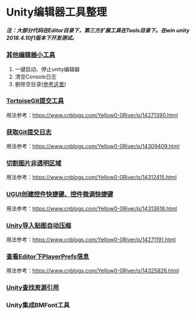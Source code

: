 # Unity编辑器工具整理
##### 注：大部分代码在Editor目录下，第三方扩展工具在Tools目录下。在win unity 2018.4.10f1版本下开发测试。
### [其他编辑器小工具](https://github.com/zhang00lei/UnityEditorTools/tree/main/UnityEditorTools/Assets/Editor/OtherTools)
1. 一键启动、停止unity编辑器
2. 清空Console日志
3. 删除空目录([参考这里](https://networm.me/2013/05/23/remove-empty-directories/))
### [TortoiseGit提交工具](https://github.com/zhang00lei/UnityEditorTools/tree/main/UnityEditorTools/Assets/Editor/TortoiseGit)
用法参考：https://www.cnblogs.com/Yellow0-0River/p/14271390.html
### [获取Git提交日志](https://github.com/zhang00lei/UnityEditorTools/tree/main/UnityEditorTools/Assets/Editor/GitLog)
用法参考：https://www.cnblogs.com/Yellow0-0River/p/14309409.html
### [切割图片非透明区域](https://github.com/zhang00lei/UnityEditorTools/tree/main/UnityEditorTools/Assets/Editor/SplitImgTools)
用法参考：https://www.cnblogs.com/Yellow0-0River/p/14312415.html
### [UGUI创建控件快捷键、控件微调快捷键](https://github.com/zhang00lei/UnityEditorTools/tree/main/UnityEditorTools/Assets/Editor/UGUIEditor)
用法参考：https://www.cnblogs.com/Yellow0-0River/p/14313618.html
### [Unity导入贴图自动压缩](https://github.com/zhang00lei/UnityEditorTools/tree/main/UnityEditorTools/Assets/Editor/TextureImportSetting)
用法参考：https://www.cnblogs.com/Yellow0-0River/p/14271191.html
### [查看Editor下PlayerPrefs信息](https://github.com/zhang00lei/UnityEditorTools/tree/main/UnityEditorTools/Assets/Editor/PlayerPrefsEditor)
用法参考：https://www.cnblogs.com/Yellow0-0River/p/14325826.html
### [Unity查找资源引用](https://github.com/blueberryzzz/ReferenceFinder)
### Unity集成BMFont工具
